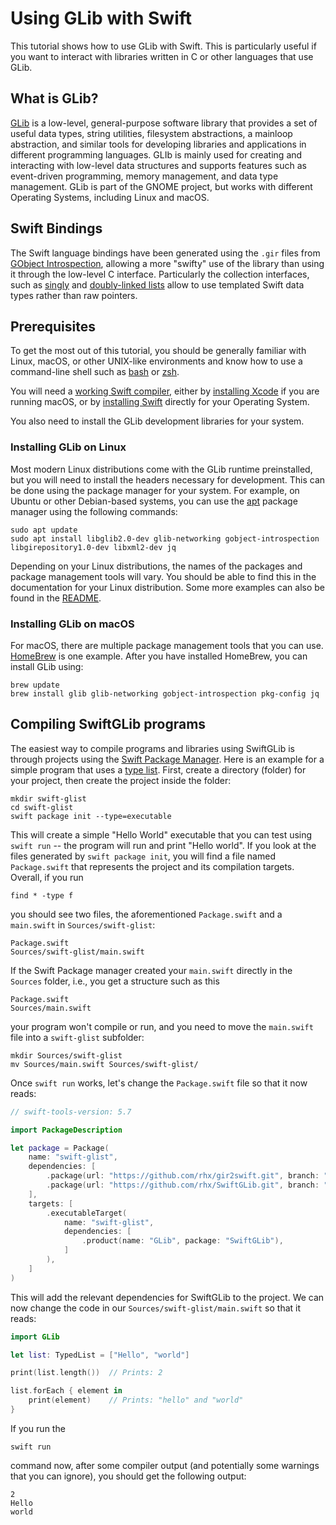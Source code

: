 # Using GLib with Swift

This tutorial shows how to use GLib with Swift.
This is particularly useful if you want to interact
with libraries written in C or other languages that use GLib.


## What is GLib?

[GLib](https://docs.gtk.org/glib/) is a low-level,
general-purpose software library that provides a set of
useful data types, string utilities, filesystem abstractions,
a mainloop abstraction, and similar tools for developing
libraries and applications in different programming languages.
GLIb is mainly used for creating and interacting with
low-level data structures and supports features such as
event-driven programming, memory management, and data
type management.
GLib is part of the GNOME project, but works with different
Operating Systems, including Linux and macOS.


## Swift Bindings

The Swift language bindings have been generated using
the `.gir` files from
[GObject Introspection](https://gi.readthedocs.io/en/latest/),
allowing a more "swifty" use of the library than using it
through the low-level C interface.
Particularly the collection interfaces, such as
[singly](https://rhx.github.io/SwiftGLib/GLib/documentation/glib/typedslist) and
[doubly-linked lists](https://rhx.github.io/SwiftGLib/GLib/documentation/glib/typedlist)
allow to use templated Swift data types rather than raw
pointers.


## Prerequisites

To get the most out of this tutorial, you should be
generally familiar with Linux, macOS, or other UNIX-like
environments and know how to use a command-line shell
such as [bash](https://www.gnu.org/software/bash/) or
[zsh](https://www.zsh.org/).

You will need a
[working Swift compiler](https://www.swift.org/getting-started/cli-swiftpm/),
either by
[installing Xcode](https://developer.apple.com/support/xcode/)
if you are running macOS, or
by [installing Swift](https://www.swift.org/install/)
directly for your Operating System.

You also need to install the GLib development libraries
for your system.

### Installing GLib on Linux

Most modern Linux distributions come with the GLib runtime
preinstalled, but you will need to install the headers
necessary for development.
This can be done using the package manager for your system.
For example, on Ubuntu or other Debian-based systems,
you can use the [apt](https://wiki.debian.org/Apt) package
manager using the following commands:

    sudo apt update
    sudo apt install libglib2.0-dev glib-networking gobject-introspection libgirepository1.0-dev libxml2-dev jq

Depending on your Linux distributions, the names of the
packages and package management tools will vary.
You should be able to find this in the documentation for
your Linux distribution.
Some more examples can also be found in the
[README](https://github.com/rhx/SwiftGLib/blob/main/README.md).

### Installing GLib on macOS

For macOS, there are multiple package management tools
that you can use.
[HomeBrew](http://brew.sh/) is one example.
After you have installed HomeBrew, you can install
GLib using:

    brew update
    brew install glib glib-networking gobject-introspection pkg-config jq


## Compiling SwiftGLib programs

The easiest way to compile programs and libraries using
SwiftGLib is through projects using the
[Swift Package Manager](https://swift.org/package-manager/).
Here is an example for a simple program that uses a
[type list](https://rhx.github.io/SwiftGLib/GLib/documentation/glib/typedlist).
First, create a directory (folder) for your project, then
create the project inside the folder:

    mkdir swift-glist
    cd swift-glist
    swift package init --type=executable
    
This will create a simple "Hello World" executable that
you can test using `swift run` -- the program will run
and print "Hello world".
If you look at the files generated by `swift package init`,
you will find a file named `Package.swift` that represents
the project and its compilation targets.
Overall, if you run

    find * -type f
    
you should see two files, the aforementioned `Package.swift`
and a `main.swift` in `Sources/swift-glist`:

    Package.swift
    Sources/swift-glist/main.swift

If the Swift Package manager created your `main.swift`
directly in the `Sources` folder, i.e., you get a structure
such as this

    Package.swift
    Sources/main.swift

your program won't compile or run, and you need to move the
`main.swift` file into a `swift-glist` subfolder:

    mkdir Sources/swift-glist
    mv Sources/main.swift Sources/swift-glist/

Once `swift run` works, let's change the `Package.swift`
file so that it now reads:

```Swift
// swift-tools-version: 5.7

import PackageDescription

let package = Package(
    name: "swift-glist",
    dependencies: [
        .package(url: "https://github.com/rhx/gir2swift.git", branch: "main"),
        .package(url: "https://github.com/rhx/SwiftGLib.git", branch: "main"),
    ],
    targets: [
        .executableTarget(
            name: "swift-glist",
            dependencies: [
                .product(name: "GLib", package: "SwiftGLib"),
            ]
        ),
    ]
)
```
This will add the relevant dependencies for SwiftGLib
to the project.  We can now change the code in our
`Sources/swift-glist/main.swift` so that it reads:
```Swift
import GLib

let list: TypedList = ["Hello", "world"]

print(list.length())  // Prints: 2

list.forEach { element in
    print(element)    // Prints: "hello" and "world"
}
```
If you run the

    swift run

command now, after some compiler output (and potentially
some warnings that you can ignore), you should get the
following output:

    2
    Hello
    world

